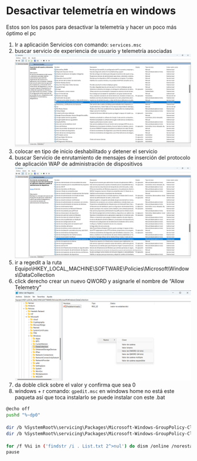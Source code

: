 # Desactivar telemetría en windows

Estos son los pasos para desactivar la telemetría y hacer un poco más óptimo el pc

1. Ir a aplicación Servicios con comando: `services.msc`
2. buscar servicio de experiencia de usuario y telemetría asociadas
![exp_usuario](../capturas/telemetria/exp_user.png)
3. colocar en tipo de inicio deshabilitado y detener el servicio
4. buscar Servicio de enrutamiento de mensajes de inserción del protocolo de aplicación WAP de administración de dispositivos
![exp_usuario](../capturas/telemetria/servicio_enrutamiento_wap.png)
5. ir a regedit a la ruta Equipo\HKEY_LOCAL_MACHINE\SOFTWARE\Policies\Microsoft\Windows\DataCollection
6. click derecho crear un nuevo QWORD y asignarle el nombre de “Allow Telemetry”
![exp_usuario](../capturas/telemetria/crear_variable.png)
7. da doble click sobre el valor y confirma que sea 0
8. windows + r comando: `gpedit.msc` en windows home no está este paqueta así que toca instalarlo se puede instalar con este .bat

```bash
@echo off 
pushd "%~dp0" 

dir /b %SystemRoot%\servicing\Packages\Microsoft-Windows-GroupPolicy-ClientExtensions-Package~3*.mum >List.txt 
dir /b %SystemRoot%\servicing\Packages\Microsoft-Windows-GroupPolicy-ClientTools-Package~3*.mum >>List.txt 

for /f %%i in ('findstr /i . List.txt 2^>nul') do dism /online /norestart /add-package:"%SystemRoot%\servicing\Packages\%%i" 
pause
 ```
